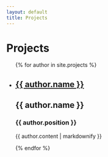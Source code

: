 ```yaml
---
layout: default
title: Projects
---
```

<h1>Projects</h1>

<ul>
  {% for author in site.projects %}
    <li>
      <h2><a href="{{ author.url }}">{{ author.name }}</a></h2>
      <h2>{{ author.name }}</h2>
      <h3>{{ author.position }}</h3>
      <p>{{ author.content | markdownify }}</p>
    </li>
  {% endfor %}
</ul>
